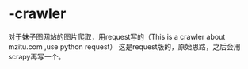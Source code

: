 # -crawler
对于妹子图网站的图片爬取，用request写的（This is a crawler about mzitu.com ,use python request）
这是request版的，原始思路，之后会用scrapy再写一个。

